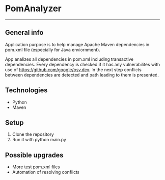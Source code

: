 # PomAnalyzer

---

## General info
Application purpose is to help manage Apache Maven dependencies in pom.xml file (especially for Java enviornment).

App analizes all dependencies in pom.xml including transactive dependencies. Every dependency is checked if it has any vulnerabilites with use of https://github.com/google/osv.dev. In the next step conflicts between dependencies are detected and path leading to them is presented.

## Technologies
* Python
* Maven

## Setup
1. Clone the repository
2. Run it with python main.py

## Possible upgrades
* More test pom.xml files
* Automation of resolving conflicts
